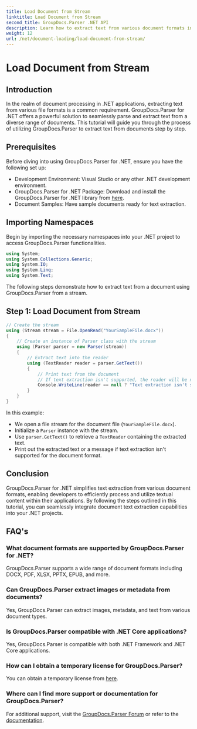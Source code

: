 ```yaml
---
title: Load Document from Stream
linktitle: Load Document from Stream
second_title: GroupDocs.Parser .NET API
description: Learn how to extract text from various document formats in .NET using GroupDocs.Parser. Step-by-step guide with code examples.
weight: 12
url: /net/document-loading/load-document-from-stream/
---
```


# Load Document from Stream

## Introduction
In the realm of document processing in .NET applications, extracting text from various file formats is a common requirement. GroupDocs.Parser for .NET offers a powerful solution to seamlessly parse and extract text from a diverse range of documents. This tutorial will guide you through the process of utilizing GroupDocs.Parser to extract text from documents step by step.
## Prerequisites
Before diving into using GroupDocs.Parser for .NET, ensure you have the following set up:
- Development Environment: Visual Studio or any other .NET development environment.
- GroupDocs.Parser for .NET Package: Download and install the GroupDocs.Parser for .NET library from [here](https://releases.groupdocs.com/parser/net/).
- Document Samples: Have sample documents ready for text extraction.
## Importing Namespaces
Begin by importing the necessary namespaces into your .NET project to access GroupDocs.Parser functionalities.
```csharp
using System;
using System.Collections.Generic;
using System.IO;
using System.Linq;
using System.Text;
```

The following steps demonstrate how to extract text from a document using GroupDocs.Parser from a stream.
## Step 1: Load Document from Stream
```csharp
// Create the stream
using (Stream stream = File.OpenRead("YourSampleFile.docx"))
{
    // Create an instance of Parser class with the stream
    using (Parser parser = new Parser(stream))
    {
        // Extract text into the reader
        using (TextReader reader = parser.GetText())
        {
            // Print text from the document
            // If text extraction isn't supported, the reader will be null
            Console.WriteLine(reader == null ? "Text extraction isn't supported" : reader.ReadToEnd());
        }
    }
}
```
In this example:
- We open a file stream for the document file (`YourSampleFile.docx`).
- Initialize a `Parser` instance with the stream.
- Use `parser.GetText()` to retrieve a `TextReader` containing the extracted text.
- Print out the extracted text or a message if text extraction isn't supported for the document format.
## Conclusion
GroupDocs.Parser for .NET simplifies text extraction from various document formats, enabling developers to efficiently process and utilize textual content within their applications. By following the steps outlined in this tutorial, you can seamlessly integrate document text extraction capabilities into your .NET projects.

## FAQ's
### What document formats are supported by GroupDocs.Parser for .NET?
GroupDocs.Parser supports a wide range of document formats including DOCX, PDF, XLSX, PPTX, EPUB, and more.
### Can GroupDocs.Parser extract images or metadata from documents?
Yes, GroupDocs.Parser can extract images, metadata, and text from various document types.
### Is GroupDocs.Parser compatible with .NET Core applications?
Yes, GroupDocs.Parser is compatible with both .NET Framework and .NET Core applications.
### How can I obtain a temporary license for GroupDocs.Parser?
You can obtain a temporary license from [here](https://purchase.groupdocs.com/temporary-license/).
### Where can I find more support or documentation for GroupDocs.Parser?
For additional support, visit the [GroupDocs.Parser Forum](https://forum.groupdocs.com/c/parser/17) or refer to the [documentation](https://tutorials.groupdocs.com/parser/net/).


